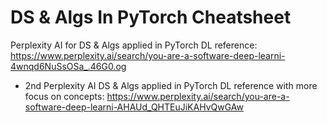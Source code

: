 # DS & Algs In PyTorch Cheatsheet

Perplexity AI for DS & Algs applied in PyTorch DL reference: https://www.perplexity.ai/search/you-are-a-software-deep-learni-4wnqd6NuSsOSa_.46G0.og

- 2nd Perplexity AI DS & Algs applied in PyTorch DL reference with more focus on concepts: https://www.perplexity.ai/search/you-are-a-software-deep-learni-AHAUd_QHTEuJiKAHvQwGAw
